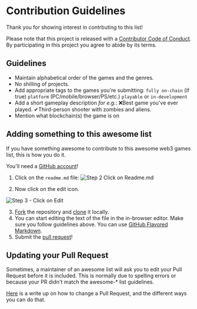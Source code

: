 # Contribution Guidelines

Thank you for showing interest in contrbuting to this list!

Please note that this project is released with a [Contributor Code of Conduct](code-of-conduct.md). By participating in this project you agree to abide by its terms.

## Guidelines

- Maintain alphabetical order of the games and the genres.
- No shilling of projects.
- Add appropriate tags to the games you're submitting: `fully on-chain` (if true) `platform` (PC/mobile/browser/PS/etc.) `playable` or `in-development`
- Add a short gameplay description *for e.g.*: ❌Best game you've ever played. ✔Third-person shooter with zombies and aliens.
- Mention what blockchain(s) the game is on

## Adding something to this awesome list

If you have something awesome to contribute to this awesome web3 games list, this is how you do it.

You'll need a [GitHub account](https://github.com/join)!

1. Click on the `readme.md` file: ![Step 2 Click on Readme.md](https://github.com/moonstream-to/awesome-web3-games/assets/88392948/cb9a0d9f-e23f-4a6e-ae0d-05865c3ff6d4)

2. Now click on the edit icon.

 ![Step 3 - Click on Edit](https://github.com/moonstream-to/awesome-web3-games/assets/88392948/e6996277-e7b6-4c24-8250-55cee90be7b9)

3. [Fork](http://guides.github.com/activities/forking/) the repository and [clone](https://help.github.com/articles/cloning-a-repository/) it locally. 
4. You can start editing the text of the file in the in-browser editor. Make sure you follow guidelines above. You can use [GitHub Flavored Markdown](https://help.github.com/articles/github-flavored-markdown/).
5. Submit the [pull request](https://help.github.com/articles/using-pull-requests/)!

## Updating your Pull Request

Sometimes, a maintainer of an awesome list will ask you to edit your Pull Request before it is included. This is normally due to spelling errors or because your PR didn't match the awesome-* list guidelines.

[Here](https://github.com/RichardLitt/knowledge/blob/master/github/amending-a-commit-guide.md) is a write up on how to change a Pull Request, and the different ways you can do that.
